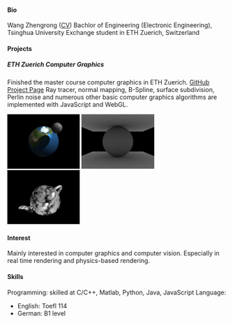 #### Bio
Wang Zhengrong ([CV](./CV/CV_eng.pdf))
Bachlor of Engineering (Electronic Engineering), Tsinghua University
Exchange student in ETH Zuerich, Switzerland



#### Projects
##### ETH Zuerich Computer Graphics
Finished the master course computer graphics in ETH Zuerich. [GitHub Project Page](https://zerowong.github.io/ETHZ-CG-2014)
Ray tracer, normal mapping, B-Spline, surface subdivision, Perlin noise and numerous other basic computer graphics algorithms are implemented with JavaScript and WebGL.

<style type="text/css">
.img {
    display: inline-block;
    width: 33%;
}
</style>

<div class = "img"><img src = "./img/CG-NormalMapping.png" alt = "something is wrong...:"></div>
<div class = "img"><img src = "./img/CG-Opacity.png" alt = "something is wrong...:"></div>
<div class = "img"><img src = "./img/CG-Marble.png" alt = "something is wrong...:"></div>

#### Interest
Mainly interested in computer graphics and computer vision. Especially in real time rendering and physics-based rendering.

#### Skills
Programming: skilled at C/C++, Matlab, Python, Java, JavaScript
Language: 
- English: Toefl 114
- German: B1 level